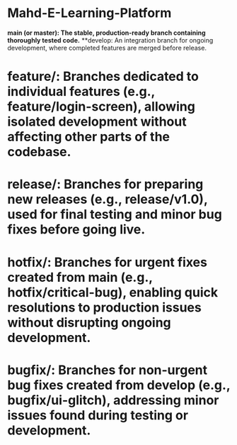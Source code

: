 # Mahd-E-Learning-Platform


**main (or master): The stable, production-ready branch containing thoroughly tested code.**
**develop: An integration branch for ongoing development, where completed features are merged before release.
# feature/: Branches dedicated to individual features (e.g., feature/login-screen), allowing isolated development without affecting other parts of the codebase.
# release/: Branches for preparing new releases (e.g., release/v1.0), used for final testing and minor bug fixes before going live.
# hotfix/: Branches for urgent fixes created from main (e.g., hotfix/critical-bug), enabling quick resolutions to production issues without disrupting ongoing development.
# bugfix/: Branches for non-urgent bug fixes created from develop (e.g., bugfix/ui-glitch), addressing minor issues found during testing or development.
